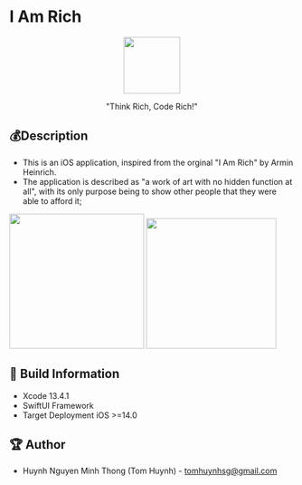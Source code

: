 # I Am Rich

<p align="center">
  <img width="100" src="https://i.imgur.com/2ac0nyj.png">
</p>

<p align="center">"Think Rich, Code Rich!"</p>

## 💰Description

- This is an iOS application, inspired from the orginal "I Am Rich" by Armin Heinrich.
- The application is described as "a work of art with no hidden function at all", with its only purpose being to show other people that they were able to afford it;

<img src="https://i.imgur.com/BwVnH5T.png" width="238" > <img src="https://i.imgur.com/M4SSKRV.png" width="230" >

## 🔧 Build Information
- Xcode 13.4.1
- SwiftUI Framework
- Target Deployment iOS >=14.0

## 🏆 Author
- Huynh Nguyen Minh Thong (Tom Huynh) - tomhuynhsg@gmail.com
